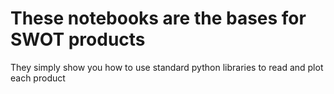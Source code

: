 # These notebooks are the bases for SWOT products

They simply show you how to use standard python libraries to read and plot each product
